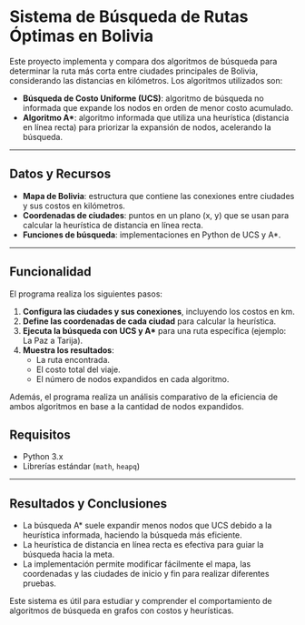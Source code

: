 # Sistema de Búsqueda de Rutas Óptimas en Bolivia

Este proyecto implementa y compara dos algoritmos de búsqueda para determinar la ruta más corta entre ciudades principales de Bolivia, considerando las distancias en kilómetros. Los algoritmos utilizados son:

- **Búsqueda de Costo Uniforme (UCS)**: algoritmo de búsqueda no informada que expande los nodos en orden de menor costo acumulado.
- **Algoritmo A\***: algoritmo informada que utiliza una heurística (distancia en línea recta) para priorizar la expansión de nodos, acelerando la búsqueda.

---

## Datos y Recursos

- **Mapa de Bolivia**: estructura que contiene las conexiones entre ciudades y sus costos en kilómetros.
- **Coordenadas de ciudades**: puntos en un plano (x, y) que se usan para calcular la heurística de distancia en línea recta.
- **Funciones de búsqueda**: implementaciones en Python de UCS y A\*.

---

## Funcionalidad

El programa realiza los siguientes pasos:

1. **Configura las ciudades y sus conexiones**, incluyendo los costos en km.
2. **Define las coordenadas de cada ciudad** para calcular la heurística.
3. **Ejecuta la búsqueda con UCS y A\*** para una ruta específica (ejemplo: La Paz a Tarija).
4. **Muestra los resultados**:
   - La ruta encontrada.
   - El costo total del viaje.
   - El número de nodos expandidos en cada algoritmo.

Además, el programa realiza un análisis comparativo de la eficiencia de ambos algoritmos en base a la cantidad de nodos expandidos.



## Requisitos

- Python 3.x
- Librerías estándar (`math`, `heapq`)

---

## Resultados y Conclusiones

- La búsqueda A\* suele expandir menos nodos que UCS debido a la heurística informada, haciendo la búsqueda más eficiente.
- La heurística de distancia en línea recta es efectiva para guiar la búsqueda hacia la meta.
- La implementación permite modificar fácilmente el mapa, las coordenadas y las ciudades de inicio y fin para realizar diferentes pruebas.

Este sistema es útil para estudiar y comprender el comportamiento de algoritmos de búsqueda en grafos con costos y heurísticas.
